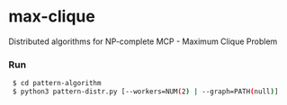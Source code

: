 # max-clique

Distributed algorithms for NP-complete MCP - Maximum Clique Problem

### Run

```bash
 $ cd pattern-algorithm
 $ python3 pattern-distr.py [--workers=NUM(2) | --graph=PATH(null)]
```

